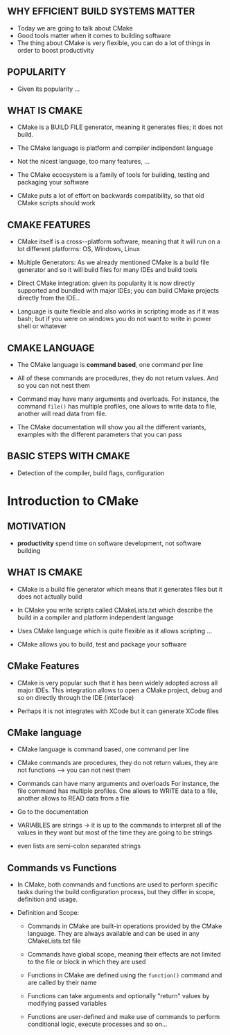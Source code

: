 ## WHY EFFICIENT BUILD SYSTEMS MATTER 


- Today we are going to talk about CMake
- Good tools matter when it comes to building software
- The thing about CMake is very flexible, you can do a lot of things in order to boost productivity


## POPULARITY 

- Given its popularity ...


## WHAT IS CMAKE 

- CMake is a BUILD FILE generator, meaning it generates files; it does not build. 

- The CMake language is platform and compiler indipendent language

- Not the nicest language, too many features, ...

- The CMake ecocsystem is a family of tools for building, testing and packaging your software

- CMake puts a lot of effort on backwards compatibility, so that old CMake scripts should work

## CMAKE FEATURES 

- CMake itself is a cross--platform software, meaning that it will run on a lot different platforms: OS, Windows, Linux

- Multiple Generators: As we already mentioned CMake is a build file generator and so it will build files for many IDEs and build tools

- Direct CMake integration: given its popularity it is now directly supported and bundled with major IDEs; you can build CMake projects directly from the IDE..


- Language is quite flexible and also works in scripting mode as if it was bash; but if you were on windows you do not want to write in power shell or whatever



## CMAKE LANGUAGE 

- The CMake language is **command based**, one command per line
  
- All of these commands are procedures, they do not return values. And so you can not nest them


- Command may have many arguments and overloads. For instance, the command `file()` has multiple profiles, one allows to write data to file, another will read data from file. 

- The CMake documentation will show you all the different variants, examples with the different parameters that you can pass

## BASIC STEPS WITH CMAKE 

- Detection of the compiler, build flags, configuration


# Introduction to CMake

## MOTIVATION 

- **productivity** spend time on software development, not software building 

## WHAT IS CMAKE

- CMake is a build file generator which means that it generates files but it does not actually build

- In CMake you write scripts called CMakeLists.txt which describe the build in a compiler and platform independent language

- Uses CMake language which is quite flexible as it allows scripting ...

- CMake allows you to build, test and package your software

## CMake Features 

- CMake is very popular such that it has been widely adopted across all major IDEs. This integration allows to open a CMake project, debug and so on directly through the IDE (interface)

- Perhaps it is not integrates with XCode but it can generate XCode files








## CMake language 

- CMake language is command based, one command per line

- CMake commands are procedures, they do not return values, they are not functions --> you can not nest them

- Commands can have many arguments and overloads 
  For instance, the file command has multiple profiles. 
  One allows to WRITE data to a file, another allows to READ data from a file

- Go to the documentation

  
- VARIABLES are strings -> it is up to the commands to interpret all of the values in they want but most of the time they are going to be strings 

- even lists are semi-colon separated strings












## Commands vs Functions

- In CMake, both commands and functions are used to perform specific tasks during the build configuration process, but they differ in scope, definition and usage. 

- Definition and Scope:
  - Commands in CMake are built-in operations provided by the CMake language. They are always available and can be used in any CMakeLists.txt file 

  - Commands have global scope, meaning their effects are not limited to the file or block in which they are used 

  - Functions in CMake are defined using the `function()` command and are called by their name
  - Functions can take arguments and optionally "return" values by modifying passed variables
  - Functions are user-defined and make use of commands to perform conditional logic, execute processes and so on...
